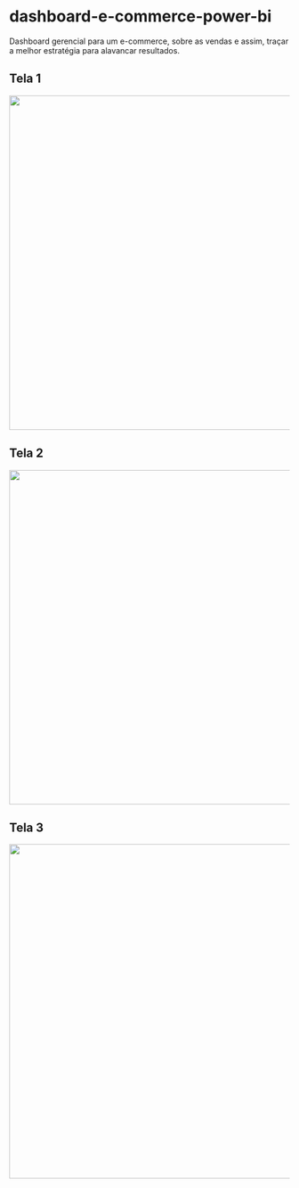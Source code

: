 # dashboard-e-commerce-power-bi
Dashboard gerencial para um e-commerce, sobre as vendas e assim, traçar a melhor estratégia para alavancar resultados.  

## Tela 1
<img src="https://github.com/michelmartinss/dashboard-e-commerce-power-bi/assets/31022049/33194125-c08a-4626-bd0d-bb1fd5d6dd36" width="600">

## Tela 2
<img src="https://github.com/michelmartinss/dashboard-e-commerce-power-bi/assets/31022049/ab0c189b-9dbc-434f-b062-9e3f1de07787" width="600">

## Tela 3
<img src="https://github.com/michelmartinss/dashboard-e-commerce-power-bi/assets/31022049/55a9c607-df79-4ef3-b035-87fc8cc7db93" width="600">
